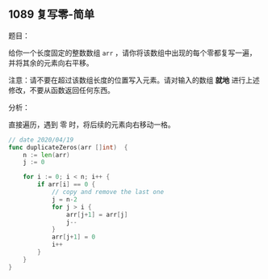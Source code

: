 ## 1089 复写零-简单

题目：

给你一个长度固定的整数数组 `arr` ，请你将该数组中出现的每个零都复写一遍，并将其余的元素向右平移。

注意：请不要在超过该数组长度的位置写入元素。请对输入的数组 **就地** 进行上述修改，不要从函数返回任何东西。



分析：

直接遍历，遇到 零 时，将后续的元素向右移动一格。

```go
// date 2020/04/19
func duplicateZeros(arr []int)  {
    n := len(arr)
    j := 0

    for i := 0; i < n; i++ {
        if arr[i] == 0 {
            // copy and remove the last one
            j = n-2
            for j > i {
                arr[j+1] = arr[j]
                j--
            }
            arr[j+1] = 0
            i++
        }
    }
}
```

